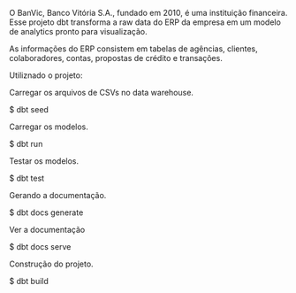 O BanVic, Banco Vitória S.A., fundado em 2010, é uma instituição financeira. Esse projeto dbt transforma a raw data do ERP da empresa em um modelo de analytics pronto para visualização.

As informações do ERP consistem em tabelas de agências, clientes, colaboradores, contas, propostas de crédito e transações.

Utiliznado o projeto:

Carregar os arquivos de CSVs no data warehouse.

$ dbt seed

Carregar os modelos.

$ dbt run

Testar os modelos.

$ dbt test

Gerando a documentação.

$ dbt docs generate

Ver a documentação

$ dbt docs serve

Construção do projeto.

$ dbt build

